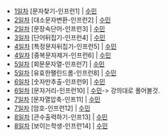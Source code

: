 * [1일차](Day1) [문자찾기-인프런1] | [수민](/2301/Day1.java) 
* [2일차](Day2_1) [대소문자변환-인프런2] | [수민](/2301/Day2_1.java) 
* [2일차](Day2_2) [문장속단어-인프런3] | [수민](/2301/Day2_2.java) 
* [3일차](Day3) [단어뒤집기-인프런4] | [수민](/2301/Day3.java) 
* [4일차](Day4_1) [특정문자뒤집기-인프런5] | [수민](/2301/Day4_1) 
* [4일차](Day4_2) [중복문자제거-인프런6] | [수민](/2301/Day4_2) 
* [5일차](Day5_1) [회문문자열-인프런7] | [수민](/2301/Day5_1) 
* [5일차](Day5_2) [유효한팰린드롬-인프런8] | [수민](/2301/Day5_2) 
* [6일차](Day6_1) [숫자만추출-인프런9] | [수민](/2301/Day6_1) 
* [6일차](Day6_2) [문자거리-인프런10] | [수민](/2301/Day6_2)-> 강의대로 풀어볼것.
* [7일차](Day7_1) [문자열압축-인프11] | [수민](/2301/Day7_1) 
* [7일차](Day7_2) [암호-인프런12] | [수민](/2301/Day7_2)
* [8일차](Day8_1) [큰수출력하기-인프13] | [수민](/2301/Day8_1) 
* [8일차](Day8_2) [보이는학생-인프런14] | [수민](/2301/Day8_2)

